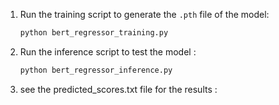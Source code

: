 1. Run the training script to generate the `.pth` file of the model:
   ```bash
   python bert_regressor_training.py
2. Run the inference script to test the model :
   ```bash
   python bert_regressor_inference.py
3. see the predicted_scores.txt file for the results :
   ```bash
  
